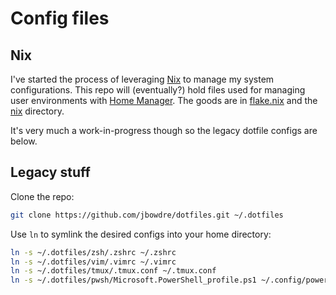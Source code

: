 # Config files

## Nix
I've started the process of leveraging [Nix](https://nixos.org/explore.html) to manage my system configurations. This repo will (eventually?) hold files used for managing user environments with [Home Manager](https://github.com/nix-community/home-manager). The goods are in [flake.nix](./flake.nix) and the [nix](./nix/) directory.

It's very much a work-in-progress though so the legacy dotfile configs are below.
## Legacy stuff
Clone the repo:
```sh
git clone https://github.com/jbowdre/dotfiles.git ~/.dotfiles
```
Use `ln` to symlink the desired configs into your home directory:
```sh
ln -s ~/.dotfiles/zsh/.zshrc ~/.zshrc
ln -s ~/.dotfiles/vim/.vimrc ~/.vimrc
ln -s ~/.dotfiles/tmux/.tmux.conf ~/.tmux.conf
ln -s ~/.dotfiles/pwsh/Microsoft.PowerShell_profile.ps1 ~/.config/powershell/Microsoft.PowerShell_profile.ps1

```